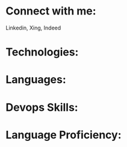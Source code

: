 # Connect with me:
Linkedin, Xing, Indeed

# Technologies:

# Languages:

# Devops Skills:

# Language Proficiency:
